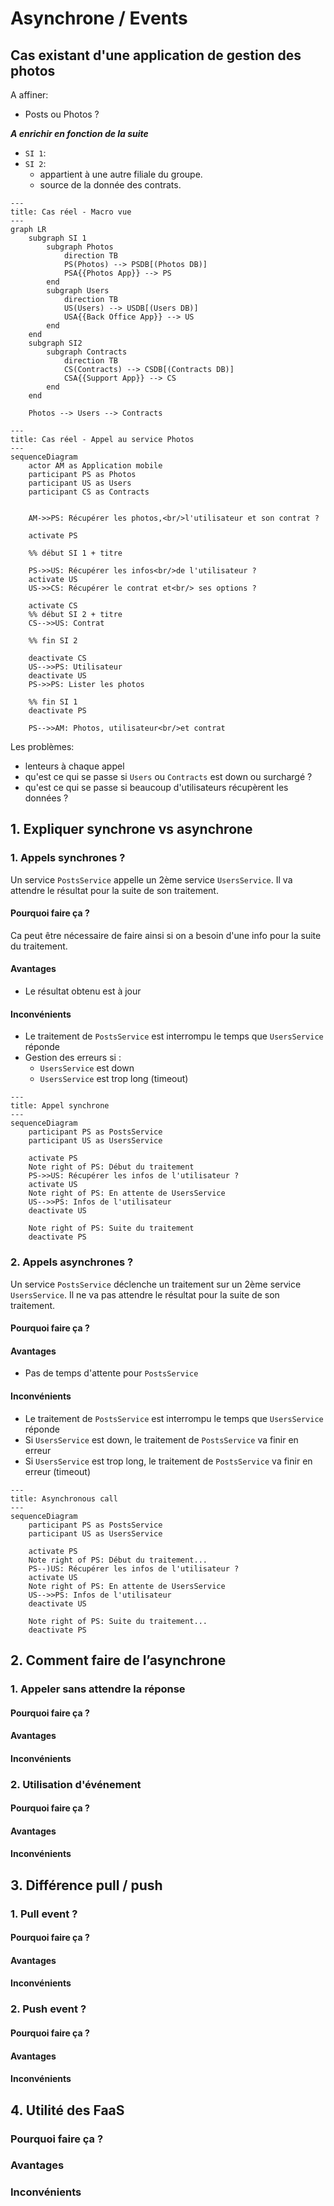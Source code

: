 # Asynchrone / Events

## Cas existant d'une application de gestion des photos

A affiner:

* Posts ou Photos ?

***A enrichir en fonction de la suite***

* `SI 1`:
* `SI 2`:
  * appartient à une autre filiale du groupe.
  * source de la donnée des contrats.

```mermaid
---
title: Cas réel - Macro vue
---
graph LR
    subgraph SI 1
        subgraph Photos
            direction TB
            PS(Photos) --> PSDB[(Photos DB)]
            PSA{{Photos App}} --> PS
        end
        subgraph Users
            direction TB
            US(Users) --> USDB[(Users DB)]
            USA{{Back Office App}} --> US
        end
    end
    subgraph SI2
        subgraph Contracts
            direction TB
            CS(Contracts) --> CSDB[(Contracts DB)]
            CSA{{Support App}} --> CS
        end
    end

    Photos --> Users --> Contracts
```

```mermaid
---
title: Cas réel - Appel au service Photos
---
sequenceDiagram
    actor AM as Application mobile
    participant PS as Photos
    participant US as Users
    participant CS as Contracts

    
    AM->>PS: Récupérer les photos,<br/>l'utilisateur et son contrat ?
    
    activate PS

    %% début SI 1 + titre

    PS->>US: Récupérer les infos<br/>de l'utilisateur ?
    activate US
    US->>CS: Récupérer le contrat et<br/> ses options ?
    
    activate CS
    %% début SI 2 + titre
    CS-->>US: Contrat

    %% fin SI 2

    deactivate CS
    US-->>PS: Utilisateur
    deactivate US
    PS->>PS: Lister les photos

    %% fin SI 1
    deactivate PS
    
    PS-->>AM: Photos, utilisateur<br/>et contrat
```

Les problèmes:

* lenteurs à chaque appel
* qu'est ce qui se passe si `Users` ou `Contracts` est down ou surchargé ?
* qu'est ce qui se passe si beaucoup d'utilisateurs récupèrent les données ?

## 1. Expliquer synchrone vs asynchrone

### 1. Appels synchrones ?

Un service `PostsService` appelle un 2ème service `UsersService`. Il va attendre le résultat pour la suite de son traitement.

#### Pourquoi faire ça ?

Ca peut être nécessaire de faire ainsi si on a besoin d'une info pour la suite du traitement.

#### Avantages

* Le résultat obtenu est à jour

#### Inconvénients

* Le traitement de `PostsService` est interrompu le temps que `UsersService` réponde
* Gestion des erreurs si :
  * `UsersService` est down
  * `UsersService` est trop long (timeout)

```mermaid
---
title: Appel synchrone
---
sequenceDiagram
    participant PS as PostsService
    participant US as UsersService

    activate PS
    Note right of PS: Début du traitement
    PS->>US: Récupérer les infos de l'utilisateur ?
    activate US
    Note right of PS: En attente de UsersService
    US-->>PS: Infos de l'utilisateur
    deactivate US

    Note right of PS: Suite du traitement
    deactivate PS
```

### 2. Appels asynchrones ?

Un service `PostsService` déclenche un traitement sur un 2ème service `UsersService`. Il ne va pas attendre le résultat
pour la suite de son traitement.

#### Pourquoi faire ça ?

#### Avantages

* Pas de temps d'attente pour `PostsService`

#### Inconvénients

* Le traitement de `PostsService` est interrompu le temps que `UsersService` réponde
* Si `UsersService` est down, le traitement de `PostsService` va finir en erreur
* Si `UsersService` est trop long, le traitement de `PostsService` va finir en erreur (timeout)

```mermaid
---
title: Asynchronous call
---
sequenceDiagram
    participant PS as PostsService
    participant US as UsersService

    activate PS
    Note right of PS: Début du traitement...
    PS--)US: Récupérer les infos de l'utilisateur ?
    activate US
    Note right of PS: En attente de UsersService
    US-->>PS: Infos de l'utilisateur
    deactivate US

    Note right of PS: Suite du traitement...
    deactivate PS
```

## 2. Comment faire de l’asynchrone

### 1. Appeler sans attendre la réponse

#### Pourquoi faire ça ?

#### Avantages

#### Inconvénients

### 2. Utilisation d'événement

#### Pourquoi faire ça ?

#### Avantages

#### Inconvénients

## 3. Différence pull / push

### 1. Pull event ?

#### Pourquoi faire ça ?

#### Avantages

#### Inconvénients

### 2. Push event ?

#### Pourquoi faire ça ?

#### Avantages

#### Inconvénients

## 4. Utilité des FaaS

### Pourquoi faire ça ?

### Avantages

### Inconvénients
